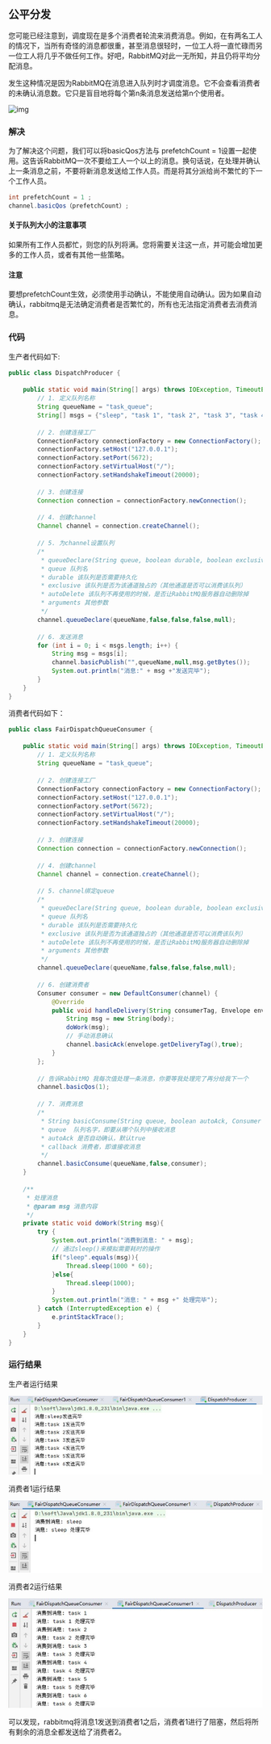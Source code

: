 ## 公平分发

您可能已经注意到，调度现在是多个消费者轮流来消费消息。例如，在有两名工人的情况下，当所有奇怪的消息都很重，甚至消息很轻时，一位工人将一直忙碌而另一位工人将几乎不做任何工作。好吧，RabbitMQ对此一无所知，并且仍将平均分配消息。

发生这种情况是因为RabbitMQ在消息进入队列时才调度消息。它不会查看消费者的未确认消息数。它只是盲目地将每个第n条消息发送给第n个使用者。

![img](https://www.rabbitmq.com/img/tutorials/prefetch-count.png)

### 解决

为了解决这个问题，我们可以将basicQos方法与 prefetchCount = 1设置一起使用。这告诉RabbitMQ一次不要给工人一个以上的消息。换句话说，在处理并确认上一条消息之前，不要将新消息发送给工作人员。而是将其分派给尚不繁忙的下一个工作人员。

```java
int prefetchCount = 1 ;
channel.basicQos（prefetchCount）;
```



#### 关于队列大小的注意事项

如果所有工作人员都忙，则您的队列将满。您将需要关注这一点，并可能会增加更多的工作人员，或者有其他一些策略。



#### 注意

要想prefetchCount生效，必须使用手动确认，不能使用自动确认。因为如果自动确认，rabbitmq是无法确定消费者是否繁忙的，所有也无法指定消费者去消费消息。



### 代码

生产者代码如下:

```java
public class DispatchProducer {

    public static void main(String[] args) throws IOException, TimeoutException {
        // 1. 定义队列名称
        String queueName = "task_queue";
        String[] msgs = {"sleep", "task 1", "task 2", "task 3", "task 4", "task 5", "task 6"};

        // 2. 创建连接工厂
        ConnectionFactory connectionFactory = new ConnectionFactory();
        connectionFactory.setHost("127.0.0.1");
        connectionFactory.setPort(5672);
        connectionFactory.setVirtualHost("/");
        connectionFactory.setHandshakeTimeout(20000);

        // 3. 创建连接
        Connection connection = connectionFactory.newConnection();

        // 4. 创建channel
        Channel channel = connection.createChannel();

        // 5. 为channel设置队列
        /*
         * queueDeclare(String queue, boolean durable, boolean exclusive, boolean autoDelete, Map<String, Object> arguments)
         * queue 队列名
         * durable 该队列是否需要持久化
         * exclusive 该队列是否为该通道独占的（其他通道是否可以消费该队列）
         * autoDelete 该队列不再使用的时候，是否让RabbitMQ服务器自动删除掉
         * arguments 其他参数
         */
        channel.queueDeclare(queueName,false,false,false,null);

        // 6. 发送消息
        for (int i = 0; i < msgs.length; i++) {
            String msg = msgs[i];
            channel.basicPublish("",queueName,null,msg.getBytes());
            System.out.println("消息:" + msg +"发送完毕");
        }
    }
}
```

消费者代码如下：

```java
public class FairDispatchQueueConsumer {

    public static void main(String[] args) throws IOException, TimeoutException {
        // 1. 定义队列名称
        String queueName = "task_queue";

        // 2. 创建连接工厂
        ConnectionFactory connectionFactory = new ConnectionFactory();
        connectionFactory.setHost("127.0.0.1");
        connectionFactory.setPort(5672);
        connectionFactory.setVirtualHost("/");
        connectionFactory.setHandshakeTimeout(20000);

        // 3. 创建连接
        Connection connection = connectionFactory.newConnection();

        // 4. 创建channel
        Channel channel = connection.createChannel();

        // 5. channel绑定queue
        /*
         * queueDeclare(String queue, boolean durable, boolean exclusive, boolean autoDelete, Map<String, Object> arguments)
         * queue 队列名
         * durable 该队列是否需要持久化
         * exclusive 该队列是否为该通道独占的（其他通道是否可以消费该队列）
         * autoDelete 该队列不再使用的时候，是否让RabbitMQ服务器自动删除掉
         * arguments 其他参数
         */
        channel.queueDeclare(queueName,false,false,false,null);

        // 6. 创建消费者
        Consumer consumer = new DefaultConsumer(channel) {
            @Override
            public void handleDelivery(String consumerTag, Envelope envelope, AMQP.BasicProperties properties, byte[] body) throws IOException {
                String msg = new String(body);
                doWork(msg);
                // 手动消息确认
                channel.basicAck(envelope.getDeliveryTag(),true);
            }
        };

        // 告诉RabbitMQ 我每次值处理一条消息，你要等我处理完了再分给我下一个
        channel.basicQos(1);

        // 7. 消费消息
        /*
         * String basicConsume(String queue, boolean autoAck, Consumer callback )
         * queue  队列名字，即要从哪个队列中接收消息
         * autoAck 是否自动确认，默认true
         * callback 消费者，即谁接收消息
         */
        channel.basicConsume(queueName,false,consumer);
    }

    /**
     * 处理消息
     * @param msg 消息内容
     */
    private static void doWork(String msg){
        try {
            System.out.println("消费到消息: " + msg);
            // 通过sleep()来模拟需要耗时的操作
            if("sleep".equals(msg)){
                Thread.sleep(1000 * 60);
            }else{
                Thread.sleep(1000);
            }
            System.out.println("消息: " + msg +" 处理完毕");
        } catch (InterruptedException e) {
            e.printStackTrace();
        }
    }
}
```

### 运行结果

生产者运行结果

![img](image/dispatch/1_fair_dispatch_producer_result.jpg)

消费者1运行结果

![img](image/dispatch/2_fire_dispatch_consumer_result.jpg)

消费者2运行结果

![img](image/dispatch/3_fire_dispatch_consumer1_result.jpg)

可以发现，rabbitmq将消息1发送到消费者1之后，消费者1进行了阻塞，然后将所有剩余的消息全都发送给了消费者2。